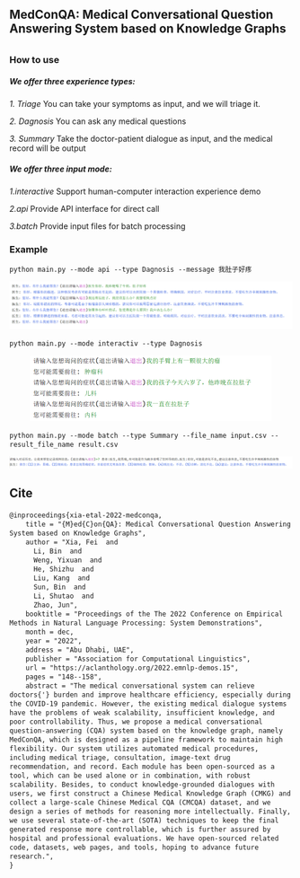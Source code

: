 ## MedConQA: Medical Conversational Question Answering System based on Knowledge Graphs

###### 

### How to use

##### We offer three experience types:

*1. Triage*  You can take your symptoms as input, and we will triage it.

*2. Dagnosis* You can ask any medical questions

*3. Summary* Take the doctor-patient dialogue as input, and the medical record  will be output

##### We offer three input mode:

*1.interactive* Support human-computer interaction experience demo

*2.api* Provide API interface for direct call

*3.batch* Provide input files for batch processing



### Example

```
python main.py --mode api --type Dagnosis --message 我肚子好疼
```

<center><img src="image/Dagnosis.png" alt="img" style="zoom:50%;" /></center>

```
python main.py --mode interactiv --type Dagnosis
```

<center><img src="image/Triage.png" alt="img" style="zoom:50%;" /></center>

```
python main.py --mode batch --type Summary --file_name input.csv --result_file_name result.csv
```

<center><img src="image/Summary.png" alt="img" style="zoom:50%;" /></center>


## Cite
```
@inproceedings{xia-etal-2022-medconqa,
    title = "{M}ed{C}on{QA}: Medical Conversational Question Answering System based on Knowledge Graphs",
    author = "Xia, Fei  and
      Li, Bin  and
      Weng, Yixuan  and
      He, Shizhu  and
      Liu, Kang  and
      Sun, Bin  and
      Li, Shutao  and
      Zhao, Jun",
    booktitle = "Proceedings of the The 2022 Conference on Empirical Methods in Natural Language Processing: System Demonstrations",
    month = dec,
    year = "2022",
    address = "Abu Dhabi, UAE",
    publisher = "Association for Computational Linguistics",
    url = "https://aclanthology.org/2022.emnlp-demos.15",
    pages = "148--158",
    abstract = "The medical conversational system can relieve doctors{'} burden and improve healthcare efficiency, especially during the COVID-19 pandemic. However, the existing medical dialogue systems have the problems of weak scalability, insufficient knowledge, and poor controllability. Thus, we propose a medical conversational question-answering (CQA) system based on the knowledge graph, namely MedConQA, which is designed as a pipeline framework to maintain high flexibility. Our system utilizes automated medical procedures, including medical triage, consultation, image-text drug recommendation, and record. Each module has been open-sourced as a tool, which can be used alone or in combination, with robust scalability. Besides, to conduct knowledge-grounded dialogues with users, we first construct a Chinese Medical Knowledge Graph (CMKG) and collect a large-scale Chinese Medical CQA (CMCQA) dataset, and we design a series of methods for reasoning more intellectually. Finally, we use several state-of-the-art (SOTA) techniques to keep the final generated response more controllable, which is further assured by hospital and professional evaluations. We have open-sourced related code, datasets, web pages, and tools, hoping to advance future research.",
}
```

